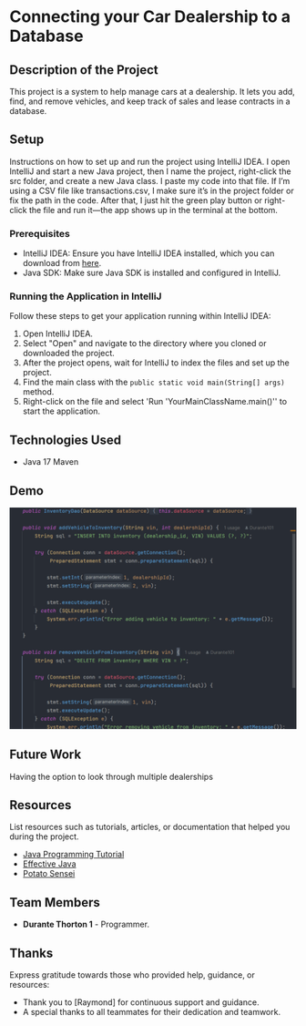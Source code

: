 # Connecting your Car Dealership to a Database

## Description of the Project
This project is a system to help manage cars at a dealership. It lets you add, find, and remove vehicles, and keep track of sales and lease contracts in a database.


## Setup

Instructions on how to set up and run the project using IntelliJ IDEA.
I open IntelliJ and start a new Java project, then I name the project, right-click the src folder, and create a new Java class. I paste my code into that file. If I’m using a CSV file like transactions.csv, I make sure it’s in the project folder or fix the path in the code. After that, I just hit the green play button or right-click the file and run it—the app shows up in the terminal at the bottom.
### Prerequisites

- IntelliJ IDEA: Ensure you have IntelliJ IDEA installed, which you can download from [here](https://www.jetbrains.com/idea/download/).
- Java SDK: Make sure Java SDK is installed and configured in IntelliJ.

### Running the Application in IntelliJ

Follow these steps to get your application running within IntelliJ IDEA:

1. Open IntelliJ IDEA.
2. Select "Open" and navigate to the directory where you cloned or downloaded the project.
3. After the project opens, wait for IntelliJ to index the files and set up the project.
4. Find the main class with the `public static void main(String[] args)` method.
5. Right-click on the file and select 'Run 'YourMainClassName.main()'' to start the application.

## Technologies Used

- Java 17 Maven

## Demo
![ezgif-2c2d760c471612.gif](ezgif-2c2d760c471612.gif)


## Future Work
Having the option to look through multiple dealerships

## Resources

List resources such as tutorials, articles, or documentation that helped you during the project.

- [Java Programming Tutorial](https://www.example.com)
- [Effective Java](https://www.example.com)
- [Potato Sensei](https://chatgpt.com/g/g-681d378b0c90819197b16e49abe384ec-potato-sensei)
## Team Members

- **Durante Thorton 1** - Programmer.


## Thanks

Express gratitude towards those who provided help, guidance, or resources:

- Thank you to [Raymond] for continuous support and guidance.
- A special thanks to all teammates for their dedication and teamwork.
 